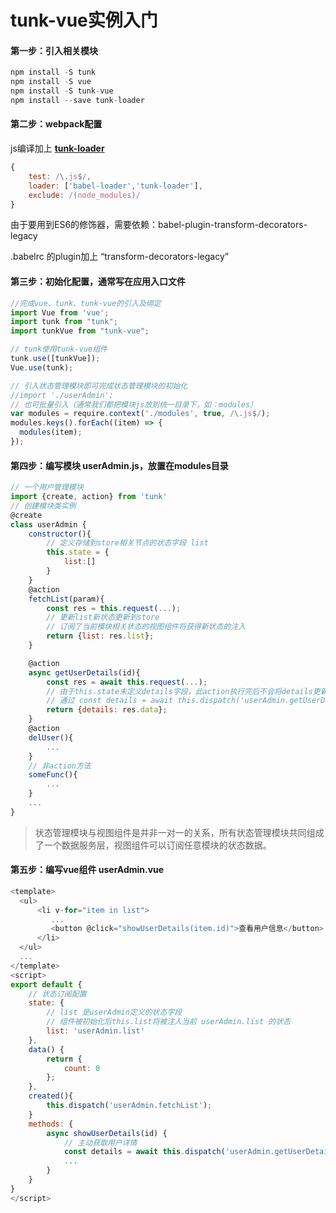 # tunk-vue实例入门

#### 第一步：引入相关模块
````javascript
npm install -S tunk
npm install -S vue
npm install -S tunk-vue
npm install --save tunk-loader
````

#### 第二步：webpack配置
js编译加上 **[tunk-loader]()**

````javascript
{
    test: /\.js$/,
    loader: ['babel-loader','tunk-loader'],
    exclude: /(node_modules)/
}
````

由于要用到ES6的修饰器，需要依赖：babel-plugin-transform-decorators-legacy
 
.babelrc 的plugin加上 “transform-decorators-legacy”

#### 第三步：初始化配置，通常写在应用入口文件

````javascript
//完成vue、tunk、tunk-vue的引入及绑定
import Vue from 'vue';
import tunk from "tunk";
import tunkVue from "tunk-vue";

// tunk使用tunk-vue组件
tunk.use([tunkVue]);
Vue.use(tunk);

// 引入状态管理模块即可完成状态管理模块的初始化
//import './userAdmin';
// 也可批量引入（通常我们都把模块js放到统一目录下，如：modules）
var modules = require.context('./modules', true, /\.js$/);
modules.keys().forEach((item) => {
  modules(item);
});
````

#### 第四步：编写模块 userAdmin.js，放置在modules目录

````javascript
// 一个用户管理模块
import {create, action} from 'tunk'
// 创建模块类实例
@create
class userAdmin {
	constructor(){
		// 定义存储到store相关节点的状态字段 list
		this.state = {
			list:[]
		}
	}
	@action
	fetchList(param){
		const res = this.request(...);
		// 更新list新状态更新到store
		// 订阅了当前模块相关状态的视图组件将获得新状态的注入
		return {list: res.list};
	}

	@action
	async getUserDetails(id){
		const res = await this.request(...);
		// 由于this.state未定义details字段，此action执行完后不会将details更新到store
		// 通过 const details = await this.dispatch('userAdmin.getUserDetails', id); 可获得return的数据
		return {details: res.data};
	}
	@action 
	delUser(){
		...
	}
	// 非action方法
	someFunc(){
		...
	}
	...
}
````

> 状态管理模块与视图组件是并非一对一的关系，所有状态管理模块共同组成了一个数据服务层，视图组件可以订阅任意模块的状态数据。


#### 第五步：编写vue组件 userAdmin.vue

````javascript
<template>
  <ul>
	  <li v-for="item in list">
		 ...
		 <button @click="showUserDetails(item.id)">查看用户信息</button> 
	  </li>
  </ul>
  ...
</template>
<script>
export default {
	// 状态订阅配置
	state: {
		// list 是userAdmin定义的状态字段
		// 组件被初始化后this.list将被注入当前 userAdmin.list 的状态
		list: 'userAdmin.list'
	},
	data() {
		return {
			count: 0
		};
	},
	created(){
		this.dispatch('userAdmin.fetchList');
	}
	methods: {
		async showUserDetails(id) {
			// 主动获取用户详情
			const details = await this.dispatch('userAdmin.getUserDetails', id).details;
			...
		}
	}
}
</script>

````
